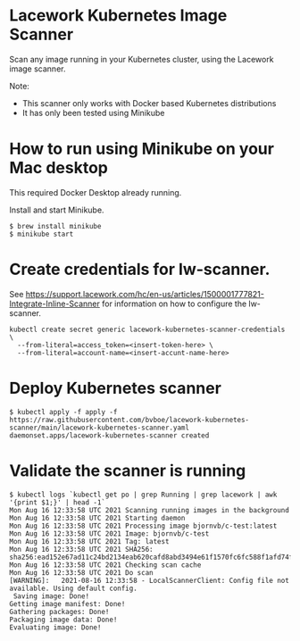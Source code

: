 # Lacework Kubernetes Image Scanner
Scan any image running in your Kubernetes cluster, using the Lacework image scanner.

Note:
* This scanner only works with Docker based Kubernetes distributions
* It has only been tested using Minikube

# How to run using Minikube on your Mac desktop
This required Docker Desktop already running.

Install and start Minikube.
```
$ brew install minikube
$ minikube start
```

# Create credentials for lw-scanner.
See https://support.lacework.com/hc/en-us/articles/1500001777821-Integrate-Inline-Scanner for information on how to configure the lw-scanner.
```
kubectl create secret generic lacework-kubernetes-scanner-credentials \
  --from-literal=access_token=<insert-token-here> \
  --from-literal=account-name=<insert-accunt-name-here>
```
# Deploy Kubernetes scanner
```
$ kubectl apply -f apply -f https://raw.githubusercontent.com/bvboe/lacework-kubernetes-scanner/main/lacework-kubernetes-scanner.yaml
daemonset.apps/lacework-kubernetes-scanner created
```
# Validate the scanner is running
```
$ kubectl logs `kubectl get po | grep Running | grep lacework | awk '{print $1;}' | head -1`
Mon Aug 16 12:33:58 UTC 2021 Scanning running images in the background
Mon Aug 16 12:33:58 UTC 2021 Starting daemon
Mon Aug 16 12:33:58 UTC 2021 Processing image bjornvb/c-test:latest
Mon Aug 16 12:33:58 UTC 2021 Image: bjornvb/c-test
Mon Aug 16 12:33:58 UTC 2021 Tag: latest
Mon Aug 16 12:33:58 UTC 2021 SHA256: sha256:ead152e67ad11c24bd2134eab620cafd8abd3494e61f1570fc6fc588f1afd74f
Mon Aug 16 12:33:58 UTC 2021 Checking scan cache
Mon Aug 16 12:33:58 UTC 2021 Do scan
[WARNING]:   2021-08-16 12:33:58 - LocalScannerClient: Config file not available. Using default config.
 Saving image: Done!
Getting image manifest: Done!
Gathering packages: Done!
Packaging image data: Done!
Evaluating image: Done!
```
